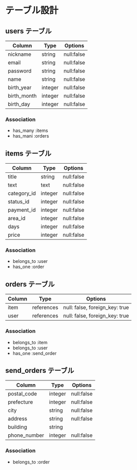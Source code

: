 # テーブル設計

## users テーブル

| Column        | Type    | Options    |
| ------------- | ------- | ---------- |
| nickname      | string  | null:false |
| email         | string  | null:false |
| password      | string  | null:false |
| name          | string  | null:false |
| birth_year    | integer | null:false |
| birth_month   | integer | null:false |
| birth_day     | integer | null:false |

### Association

- has_many :items
- has_mani :orders

## items テーブル

| Column      | Type    | Options    |
| ----------- | ------- | ---------- |
| title       | string  | null:false |
| text        | text    | null:false |
| category_id | integer | null:false |
| status_id   | integer | null:false |
| payment_id  | integer | null:false |
| area_id     | integer | null:false |
| days        | integer | null:false |
| price       | integer | null:false |


### Association

- belongs_to :user
- has_one :order

## orders テーブル

| Column  | Type       | Options                        |
| ------- | ---------- | ------------------------------ |
| item    | references | null: false, foreign_key: true |
| user    | references | null: false, foreign_key: true |

### Association

- belongs_to :item
- belongs_to :user
- has_one :send_order

## send_orders テーブル

| Column       | Type    | Options    |
| ------------ | ------- | ---------- |
| postal_code  | integer | null:false |
| prefecture   | integer | null:false |
| city         | string  | null:false |
| address      | string  | null:false |
| building     | string  |            |
| phone_number | integer | null:false |

### Association

- belongs_to :order